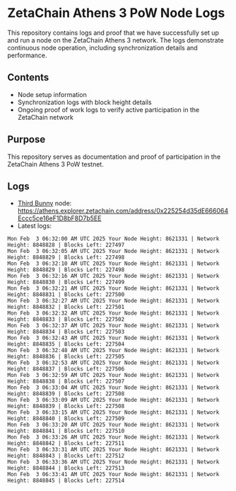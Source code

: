 # ZetaChain Athens 3 PoW Node Logs
This repository contains logs and proof that we have successfully set up and run a node on the ZetaChain Athens 3 network. The logs demonstrate continuous node operation, including synchronization details and performance.

## Contents
- Node setup information
- Synchronization logs with block height details
- Ongoing proof of work logs to verify active participation in the ZetaChain network

## Purpose
This repository serves as documentation and proof of participation in the ZetaChain Athens 3 PoW testnet.

## Logs

- [Third Bunny](https://thirdbunny.xyz/) node: https://athens.explorer.zetachain.com/address/0x225254d35dE666064Eccc5ce16eF1D8bF8D7b5EE
- Latest logs:
```
Mon Feb  3 06:32:00 AM UTC 2025 Your Node Height: 8621331 | Network Height: 8848828 | Blocks Left: 227497
Mon Feb  3 06:32:05 AM UTC 2025 Your Node Height: 8621331 | Network Height: 8848829 | Blocks Left: 227498
Mon Feb  3 06:32:10 AM UTC 2025 Your Node Height: 8621331 | Network Height: 8848829 | Blocks Left: 227498
Mon Feb  3 06:32:16 AM UTC 2025 Your Node Height: 8621331 | Network Height: 8848830 | Blocks Left: 227499
Mon Feb  3 06:32:21 AM UTC 2025 Your Node Height: 8621331 | Network Height: 8848831 | Blocks Left: 227500
Mon Feb  3 06:32:27 AM UTC 2025 Your Node Height: 8621331 | Network Height: 8848832 | Blocks Left: 227501
Mon Feb  3 06:32:32 AM UTC 2025 Your Node Height: 8621331 | Network Height: 8848833 | Blocks Left: 227502
Mon Feb  3 06:32:37 AM UTC 2025 Your Node Height: 8621331 | Network Height: 8848834 | Blocks Left: 227503
Mon Feb  3 06:32:43 AM UTC 2025 Your Node Height: 8621331 | Network Height: 8848835 | Blocks Left: 227504
Mon Feb  3 06:32:48 AM UTC 2025 Your Node Height: 8621331 | Network Height: 8848836 | Blocks Left: 227505
Mon Feb  3 06:32:53 AM UTC 2025 Your Node Height: 8621331 | Network Height: 8848837 | Blocks Left: 227506
Mon Feb  3 06:32:59 AM UTC 2025 Your Node Height: 8621331 | Network Height: 8848838 | Blocks Left: 227507
Mon Feb  3 06:33:04 AM UTC 2025 Your Node Height: 8621331 | Network Height: 8848839 | Blocks Left: 227508
Mon Feb  3 06:33:09 AM UTC 2025 Your Node Height: 8621331 | Network Height: 8848839 | Blocks Left: 227508
Mon Feb  3 06:33:15 AM UTC 2025 Your Node Height: 8621331 | Network Height: 8848840 | Blocks Left: 227509
Mon Feb  3 06:33:20 AM UTC 2025 Your Node Height: 8621331 | Network Height: 8848841 | Blocks Left: 227510
Mon Feb  3 06:33:26 AM UTC 2025 Your Node Height: 8621331 | Network Height: 8848842 | Blocks Left: 227511
Mon Feb  3 06:33:31 AM UTC 2025 Your Node Height: 8621331 | Network Height: 8848843 | Blocks Left: 227512
Mon Feb  3 06:33:36 AM UTC 2025 Your Node Height: 8621331 | Network Height: 8848844 | Blocks Left: 227513
Mon Feb  3 06:33:41 AM UTC 2025 Your Node Height: 8621331 | Network Height: 8848845 | Blocks Left: 227514
```
